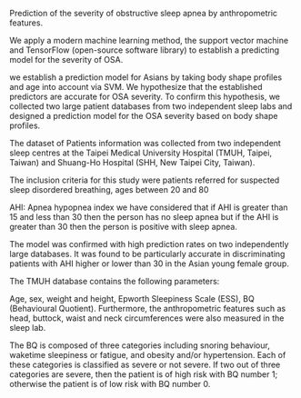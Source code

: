 Prediction of the severity of obstructive sleep apnea by anthropometric features. 

 

We apply a modern machine learning method, the support vector machine and TensorFlow (open-source software library) to establish a predicting model for the severity of OSA. 

we establish a prediction model for Asians by taking body shape profiles and age into account via SVM. We hypothesize that the established predictors are accurate for OSA severity. To confirm this hypothesis, we collected two large patient databases from two independent sleep labs and designed a prediction model for the OSA severity based on body shape profiles. 

The dataset of Patients information was collected from two independent sleep centres at the Taipei Medical University Hospital (TMUH, Taipei, Taiwan) and Shuang-Ho Hospital (SHH, New Taipei City, Taiwan). 

The inclusion criteria for this study were patients referred for suspected sleep disordered breathing, ages between 20 and 80 

AHI: Apnea hypopnea index we have considered that if AHI is greater than 15 and less than 30 then the person has no sleep apnea but if the AHI is greater than 30 then the person is positive with sleep apnea. 

The model was confirmed with high prediction rates on two independently large databases. It was found to be particularly accurate in discriminating patients with AHI higher or lower than 30 in the Asian young female group. 

The TMUH database contains the following parameters:  

Age, sex, weight and height, Epworth Sleepiness Scale (ESS), BQ (Behavioural Quotient). Furthermore, the anthropometric features such as head, buttock, waist and neck circumferences were also measured in the sleep lab. 

The BQ is composed of three categories including snoring behaviour, waketime sleepiness or fatigue, and obesity and/or hypertension. Each of these categories is classified as severe or not severe. If two out of three categories are severe, then the patient is of high risk with BQ number 1; otherwise the patient is of low risk with BQ number 0.

